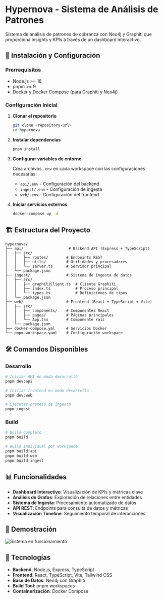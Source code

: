 # Hypernova - Sistema de Análisis de Patrones

Sistema de análisis de patrones de cobranza con Neo4j y Graphiti que proporciona insights y KPIs a través de un dashboard interactivo.

## 🚀 Instalación y Configuración

### Prerrequisitos

- Node.js >= 18
- pnpm >= 9
- Docker y Docker Compose (para Graphiti y Neo4j)

### Configuración Inicial

1. **Clonar el repositorio**
   ```bash
   git clone <repository-url>
   cd hypernova
   ```

2. **Instalar dependencias**
   ```bash
   pnpm install
   ```

3. **Configurar variables de entorno**
   
   Crea archivos `.env` en cada workspace con las configuraciones necesarias:
   - `api/.env` - Configuración del backend
   - `ingest/.env` - Configuración de ingesta
   - `web/.env` - Configuración del frontend

4. **Iniciar servicios externos**
   ```bash
   docker-compose up -d
   ```

## 🏗️ Estructura del Proyecto

```
hypernova/
├── api/                    # Backend API (Express + TypeScript)
│   ├── src/
│   │   ├── routes/        # Endpoints REST
│   │   ├── utils/         # Utilidades y procesadores
│   │   └── server.ts      # Servidor principal
│   └── package.json
├── ingest/                # Sistema de ingesta de datos
│   ├── src/
│   │   ├── graphitiClient.ts  # Cliente Graphiti
│   │   ├── index.ts           # Proceso principal
│   │   └── types.ts           # Definiciones de tipos
│   └── package.json
├── web/                   # Frontend (React + TypeScript + Vite)
│   ├── src/
│   │   ├── components/    # Componentes React
│   │   ├── pages/         # Páginas principales
│   │   └── App.tsx        # Componente raíz
│   └── package.json
├── docker-compose.yml     # Servicios Docker
└── pnpm-workspace.yaml    # Configuración workspace
```

## 🛠️ Comandos Disponibles

### Desarrollo

```bash
# Iniciar API en modo desarrollo
pnpm dev:api

# Iniciar frontend en modo desarrollo  
pnpm dev:web

# Ejecutar proceso de ingesta
pnpm ingest
```

### Build

```bash
# Build completo
pnpm build

# Build individual por workspace
pnpm build:api
pnpm build:web
pnpm build:ingest
```

## 📊 Funcionalidades

- **Dashboard Interactivo**: Visualización de KPIs y métricas clave
- **Análisis de Grafos**: Exploración de relaciones entre entidades
- **Sistema de Ingesta**: Procesamiento automatizado de datos
- **API REST**: Endpoints para consulta de datos y métricas
- **Visualización Timeline**: Seguimiento temporal de interacciones

## 🎯 Demostración

![Sistema en funcionamiento](files/2025-09-01%2016-16-00.gif)

## 🔧 Tecnologías

- **Backend**: Node.js, Express, TypeScript
- **Frontend**: React, TypeScript, Vite, Tailwind CSS
- **Base de Datos**: Neo4j con Graphiti
- **Build Tool**: pnpm workspaces
- **Containerización**: Docker Compose